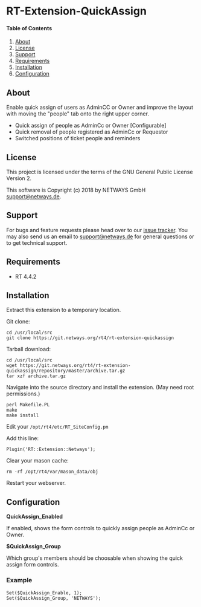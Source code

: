 # RT-Extension-QuickAssign

#### Table of Contents

1. [About](#about)
2. [License](#license)
3. [Support](#support)
4. [Requirements](#requirements)
5. [Installation](#installation)
6. [Configuration](#configuration)

## About

Enable quick assign of users as AdminCC or Owner and
improve the layout with moving the "people" tab onto the
right upper corner.

* Quick assign of people as AdminCc or Owner \[Configurable\]
* Quick removal of people registered as AdminCc or Requestor
* Switched positions of ticket people and reminders

## License

This project is licensed under the terms of the GNU General Public License Version 2.

This software is Copyright (c) 2018 by NETWAYS GmbH [support@netways.de](mailto:support@netways.de).

## Support

For bugs and feature requests please head over to our [issue tracker](https://github.com/NETWAYS/rt-extension-quickassign/issues).
You may also send us an email to [support@netways.de](mailto:support@netways.de) for general questions or to get technical support.

## Requirements

- RT 4.4.2

## Installation

Extract this extension to a temporary location.

Git clone:

    cd /usr/local/src
    git clone https://git.netways.org/rt4/rt-extension-quickassign

Tarball download:

    cd /usr/local/src
    wget https://git.netways.org/rt4/rt-extension-quickassign/repository/master/archive.tar.gz
    tar xzf archive.tar.gz

Navigate into the source directory and install the extension. (May need root permissions.)

    perl Makefile.PL
    make
    make install

Edit your `/opt/rt4/etc/RT_SiteConfig.pm`

Add this line:

    Plugin('RT::Extension::Netways');

Clear your mason cache:

    rm -rf /opt/rt4/var/mason_data/obj

Restart your webserver.

## Configuration

**QuickAssign_Enabled**

If enabled, shows the form controls to quickly assign people as AdminCc or Owner.

**$QuickAssign_Group**

Which group's members should be choosable when showing the quick assign form controls.

### Example

```
Set($QuickAssign_Enable, 1);
Set($QuickAssign_Group, 'NETWAYS');
```

